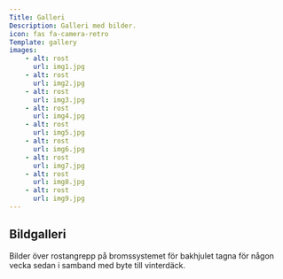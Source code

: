 ```yaml
---
Title: Galleri
Description: Galleri med bilder.
icon: fas fa-camera-retro
Template: gallery
images:
    - alt: rost
      url: img1.jpg
    - alt: rost
      url: img2.jpg
    - alt: rost
      url: img3.jpg
    - alt: rost
      url: img4.jpg
    - alt: rost
      url: img5.jpg
    - alt: rost
      url: img6.jpg
    - alt: rost
      url: img7.jpg
    - alt: rost
      url: img8.jpg
    - alt: rost
      url: img9.jpg
---
```

## Bildgalleri

Bilder över rostangrepp på bromssystemet för bakhjulet tagna för någon vecka sedan i samband med byte till vinterdäck.